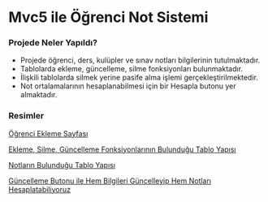 # Mvc5 ile Öğrenci Not Sistemi

### Projede Neler Yapıldı?

* Projede öğrenci, ders, kulüpler ve sınav notları bilgilerinin tutulmaktadır.
* Tablolarda ekleme, güncelleme, silme fonksiyonları bulunmaktadır.
* İlişkili tablolarda silmek yerine pasife alma işlemi gerçekleştirilmektedir.
* Not ortalamalarının hesaplanabilmesi için bir Hesapla butonu yer almaktadır.

### Resimler

[Öğrenci Ekleme Sayfası](https://i.hizliresim.com/4r7li0x.png)

[Ekleme, Silme, Güncelleme Fonksiyonlarının Bulunduğu Tablo Yapısı](https://i.hizliresim.com/1swlayh.png)

[Notların Bulunduğu Tablo Yapısı](https://i.hizliresim.com/58eoknf.png)

[Güncelleme Butonu ile Hem Bilgileri Güncelleyip Hem Notları Hesaplatabiliyoruz](https://i.hizliresim.com/1dxezgb.png)
